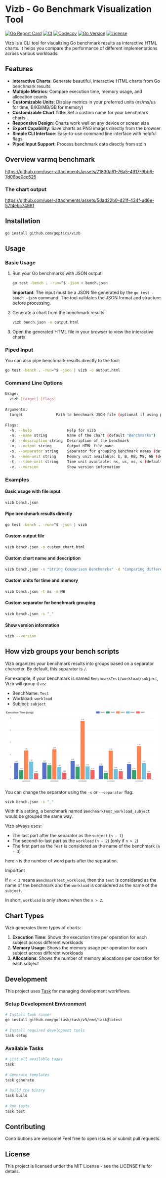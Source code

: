 # Vizb - Go Benchmark Visualization Tool

[![Go Report Card](https://goreportcard.com/badge/github.com/goptics/vizb)](https://goreportcard.com/report/github.com/goptics/vizb)
[![CI](https://github.com/goptics/vizb/actions/workflows/ci.yml/badge.svg)](https://github.com/goptics/vizb/actions/workflows/ci.yml)
[![Codecov](https://codecov.io/gh/goptics/vizb/branch/main/graph/badge.svg)](https://codecov.io/gh/goptics/vizb)
[![Go Version](https://img.shields.io/badge/Go-1.24+-00ADD8?style=for&logo=go)](https://golang.org/doc/devel/release.html)
[![License](https://img.shields.io/badge/license-MIT-blue.svg?style=for)](LICENSE)

Vizb is a CLI tool for visualizing Go benchmark results as interactive HTML charts. It helps you compare the performance of different implementations across various workloads.

## Features

- **Interactive Charts**: Generate beautiful, interactive HTML charts from Go benchmark results
- **Multiple Metrics**: Compare execution time, memory usage, and allocation counts
- **Customizable Units**: Display metrics in your preferred units (ns/ms/us for time, B/KB/MB/GB for memory)
- **Customizable Chart Title**: Set a custom name for your benchmark charts
- **Responsive Design**: Charts work well on any device or screen size
- **Export Capability**: Save charts as PNG images directly from the browser
- **Simple CLI Interface**: Easy-to-use command line interface with helpful flags
- **Piped Input Support**: Process benchmark data directly from stdin

## Overview varmq benchmark

https://github.com/user-attachments/assets/71830a61-76a5-4917-9bb6-7d06be0cc625

### The chart output

https://github.com/user-attachments/assets/5dad22b0-d21f-434f-ad6e-57f4ebc74981

## Installation

```bash
go install github.com/goptics/vizb
```

## Usage

### Basic Usage

1. Run your Go benchmarks with JSON output:

   ```bash
   go test -bench . -run=^$ -json > bench.json
   ```

   **Important**: The input must be a JSON file generated by the `go test -bench -json` command. The tool validates the JSON format and structure before processing.

1. Generate a chart from the benchmark results:

   ```bash
   vizb bench.json -o output.html
   ```

1. Open the generated HTML file in your browser to view the interactive charts.

### Piped Input

You can also pipe benchmark results directly to the tool:

```bash
go test -bench . -run=^$ -json | vizb -o output.html
```

### Command Line Options

```bash
Usage:
  vizb [target] [flags]

Arguments:
  target               Path to benchmark JSON file (optional if using piped input)

Flags:
  -h, --help                Help for vizb
  -n, --name string         Name of the chart (default "Benchmarks")
  -d, --description string  Description of the benchmark
  -o, --output string       Output HTML file name
  -s, --separator string    Separator for grouping benchmark names (default "/")
  -m, --mem-unit string     Memory unit available: b, B, KB, MB, GB (default "B")
  -t, --time-unit string    Time unit available: ns, us, ms, s (default "ns")
  -v, --version             Show version information
```

### Examples

#### Basic usage with file input

```bash
vizb bench.json
```

#### Pipe benchmark results directly

```bash
go test -bench . -run=^$ -json | vizb
```

#### Custom output file

```bash
vizb bench.json -o custom_chart.html
```

#### Custom chart name and description

```bash
vizb bench.json -n "String Comparison Benchmarks" -d "Comparing different string manipulation algorithms"
```

#### Custom units for time and memory

```bash
vizb bench.json -t ms -m MB
```

#### Custom separator for benchmark grouping

```bash
vizb bench.json -s "_"
```

#### Show version information

```bash
vizb --version
```

## How vizb groups your bench scripts

Vizb organizes your benchmark results into groups based on a separator character. By default, this separator is `/`.

For example, if your benchmark is named `BenchmarkTest/workload/subject`, Vizb will group it as:

- BenchName: `Test`
- Workload: `workload`
- Subject: `subject`

![vizb chart example](<./assets/Execution_Time_(s_op).png>)

You can change the separator using the `-s` or `--separator` flag:

```bash
vizb bench.json -s "_"
```

With this setting, a benchmark named `BenchmarkTest_workload_subject` would be grouped the same way.

Vizb always uses:

- The last part after the separator as the `subject` (`n - 1`)
- The second-to-last part as the `workload` (`n - 2`) (only if `n > 2`)
- The first part as the `Test` is considered as the name of the benchmark (`n - 3`)

here `n` is the number of word parts after the separation.

> [!Important]
> If `n < 3` means `BenchmarkTest_workload`, then the `test` is considered as the name of the benchmark and the `workload` is considered as the name of the `subject`.

In short, `workload` is only shows when the `n > 2`.

## Chart Types

Vizb generates three types of charts:

1. **Execution Time**: Shows the execution time per operation for each subject across different workloads
2. **Memory Usage**: Shows the memory usage per operation for each subject across different workloads
3. **Allocations**: Shows the number of memory allocations per operation for each subject

## Development

This project uses [Task](https://taskfile.dev/) for managing development workflows.

### Setup Development Environment

```bash
# Install Task runner
go install github.com/go-task/task/v3/cmd/task@latest

# Install required development tools
task setup
```

### Available Tasks

```bash
# List all available tasks
task

# Generate templates
task generate

# Build the binary
task build

# Run tests
task test
```

## Contributing

Contributions are welcome! Feel free to open issues or submit pull requests.

## License

This project is licensed under the MIT License - see the LICENSE file for details.
